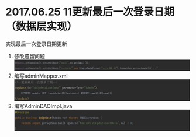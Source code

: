 # 2017.06.25 11更新最后一次登录日期（数据层实现）
实现最后一次登录日期更新

1. 修改遗留问题  
	![](../images/30.jpg)  
2. 编写adminMapper.xml
	![](../images/31.jpg)  
3. 编写AdminDAOImpl.java
	![](../images/32.jpg)  